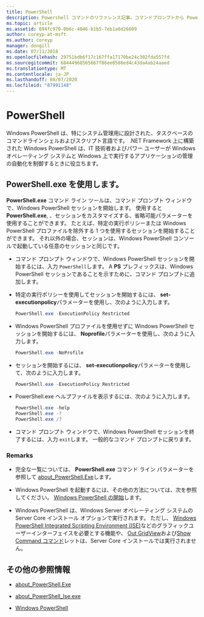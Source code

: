```yaml
---
title: PowerShell
description: Powershell コマンドのリファレンス記事。コマンドプロンプトから PowerShell コンソールを開きます。
ms.topic: article
ms.assetid: 694fc970-0b6c-4046-b1b5-7eb1a0d26609
author: coreyp-at-msft
ms.author: coreyp
manager: dongill
ms.date: 07/11/2018
ms.openlocfilehash: 29751bdb6f17c167ffa17170be24c302fda557fd
ms.sourcegitcommit: 68444968565667f86ee0586ed4c43da4ab24aaed
ms.translationtype: MT
ms.contentlocale: ja-JP
ms.lasthandoff: 08/07/2020
ms.locfileid: "87991148"
---
```

# <a name="powershell"></a>PowerShell

Windows PowerShell は、特にシステム管理用に設計された、タスクベースのコマンドラインシェルおよびスクリプト言語です。 .NET Framework 上に構築された Windows PowerShell は、IT 技術者およびパワー ユーザーが Windows オペレーティング システムと Windows 上で実行するアプリケーションの管理の自動化を制御するときに役立ちます。

## <a name="using-powershellexe"></a>PowerShell.exe を使用します。

**PowerShell.exe** コマンド ライン ツールは、コマンド プロンプト ウィンドウで、Windows PowerShell セッションを開始します。 使用すると **PowerShell.exe**, 、セッションをカスタマイズする、省略可能パラメーターを使用することができます。 たとえば、特定の実行ポリシーまたは Windows PowerShell プロファイルを除外する 1 つを使用するセッションを開始することができます。 それ以外の場合、セッションは、Windows PowerShell コンソールで起動している任意のセッションと同じです。

- コマンド プロンプト ウィンドウで、Windows PowerShell セッションを開始するには、入力 `PowerShell`します。 A **PS** プレフィックスは、Windows PowerShell セッションであることを示すために、コマンド プロンプトに追加します。

- 特定の実行ポリシーを使用してセッションを開始するには、 **set-executionpolicy**パラメーターを使用し、次のように入力します。

    ```powershell
    PowerShell.exe -ExecutionPolicy Restricted
    ```

- Windows PowerShell プロファイルを使用せずに Windows PowerShell セッションを開始するには、 **Noprofile**パラメーターを使用し、次のように入力します。

    ```powershell
    PowerShell.exe -NoProfile
    ```

- セッションを開始するには、 **set-executionpolicy**パラメーターを使用して、次のように入力します。

    ```powershell
    PowerShell.exe -ExecutionPolicy Restricted
    ```

- PowerShell.exe ヘルプファイルを表示するには、次のように入力します。

    ```powershell
    PowerShell.exe -help
    PowerShell.exe -?
    PowerShell.exe /?
    ```

- コマンド プロンプト ウィンドウで、Windows PowerShell セッションを終了するには、入力 `exit`します。 一般的なコマンド プロンプトに戻ります。

### <a name="remarks"></a>Remarks

- 完全な一覧については、 **PowerShell.exe** コマンド ライン パラメーターを参照して [about_PowerShell.Exe](/powershell/module/microsoft.powershell.core/about/about_powershell_exe)します。

- Windows PowerShell を起動するには、その他の方法については、次を参照してください。 [Windows PowerShell の開始](/powershell/scripting/windows-powershell/starting-windows-powershell)します。

- Windows PowerShell は、Windows Server オペレーティング システムの Server Core インストール オプションで実行されます。 ただし、 [Windows PowerShell Integrated Scripting Environment (ISE)](/previous-versions/hh849182(v=technet.10))などのグラフィックユーザーインターフェイスを必要とする機能や、 [Out GridView](/powershell/module/microsoft.powershell.utility/out-gridview)および[Show Command コマンド](/powershell/module/microsoft.powershell.utility/show-command)レットは、Server Core インストールでは実行されません。

## <a name="additional-references"></a>その他の参照情報

- [about_PowerShell.Exe](/powershell/module/microsoft.powershell.core/about/about_powershell_exe)

- [about_PowerShell_Ise.exe](/powershell/module/microsoft.powershell.core/about/about_powershell_ise_exe)

- [Windows PowerShell](/powershell/)
